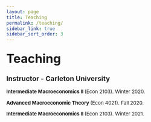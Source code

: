 ```yaml
---
layout: page
title: Teaching
permalink: /teaching/
sidebar_link: true
sidebar_sort_order: 3
---
```


### <font size="6"> Teaching </font>

### <font size="4"> Instructor - Carleton University </font>


<font size="2">  <b> Intermediate Macroeconomics II </b> (Econ 2103). Winter 2020.

<font size="2">  <b> Advanced Macroeconomic Theory </b> (Econ 4021). Fall 2020.

<font size="2">  <b> Intermediate Macroeconomics II </b> (Econ 2103). Winter 2021.
